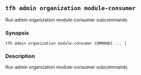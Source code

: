 ## `tfh admin organization module-consumer`

Run admin organization module-consumer subcommands

### Synopsis

    tfh admin organization module-consumer COMMAND[ ... ]

### Description

Run admin organization module-consumer subcommands

